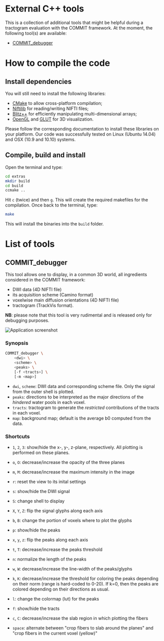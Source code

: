 # External C++ tools

This is a collection of additional tools that might be helpful during a tractogram evaluation with the COMMIT framework. At the moment, the following tool(s) are available:

- [COMMIT_debugger](#commit_debugger)

# How to compile the code

## Install dependencies

You will still need to install the following libraries:

- [CMake](http://www.cmake.org/) to allow cross-platform compilation;
- [Niftilib](https://sourceforge.net/projects/niftilib/) for reading/writing NIFTI files;
- [Blitz++](http://sourceforge.net/projects/blitz/) for efficiently manipulating multi-dimensional arrays;
- [OpenGL](https://www.opengl.org/) and [GLUT](https://www.opengl.org/resources/libraries/glut/) for 3D visualization.

Please follow the corresponding documentation to install these libraries on your platform. Our code was successfully tested on Linux (Ubuntu 14.04) and OSX (10.9 and 10.10) systems.

##  Compile, build and install

Open the terminal and type:

```bash
cd extras
mkdir build
cd build
ccmake ..
```

Hit `c` (twice) and then `g`. This will create the required makefiles for the compilation.
Once back to the terminal, type:

```bash
make
```

This will install the binaries into the `build` folder.


#  List of tools

## COMMIT_debugger

This tool allows one to display, in a common 3D world, all ingredients considered in the COMMIT framework:

- DWI data (4D NIFTI file)
- its acquisition scheme (Camino format)
- voxelwise main diffusion orientations (4D NIFTI file)
- tractogram (TrackVis format).

**NB**: please note that this tool is very rudimental and is released only for debugging purposes.

![Application screenshot](https://github.com/daducci/COMMIT/blob/master/doc/COMMIT_debugger.jpg)

### Synopsis

```bash
COMMIT_debugger \
    <dwi> \
    <scheme> \
    <peaks> \
    [-f <tracts>] \
    [-m <map>]
```

- `dwi`, `scheme`: DWI data and corresponding scheme file. Only the signal from the outer shell is plotted.
- `peaks`: directions to be interpreted as the major directions of the *hindered* water pools in each voxel.
- `tracts`: tractogram to generate the *restricted* contributions of the tracts in each voxel.
- `map`: background map; default is the average b0 computed from the data.

### Shortcuts

- `1`, `2`, `3`: show/hide the x-, y-, z-plane, respectively. All plotting is performed on these planes.
- `o`, `O`: decrease/increase the opacity of the three planes
- `m`, `M`: decrease/increase the maximum intensity in the image
- `r`: reset the view to its inital settings

- `s`: show/hide the DWI signal
- `S`: change shell to display
- `X`, `Y`, `Z`: flip the signal glyphs along each axis
- `b`, `B`: change the portion of voxels where to plot the glyphs

- `p`: show/hide the peaks
- `x`, `y`, `z`: flip the peaks along each axis
- `t`, `T`: decrease/increase the peaks threshold
- `n`: normalize the length of the peaks
- `w`, `W`: decrease/increase the line-width of the peaks/glyphs

- `k`, `K`: decrease/increase the threshold for coloring the peaks depending on their norm (range is hard-coded to 0-20). If k=0, then the peaks are colored depending on their directions as usual.
- `l`: change the colormap (lut) for the peaks

- `f`: show/hide the tracts
- `c`, `C`: decrease/increase the slab region in which plotting the fibers
- `space`: alternate between "crop fibers to slab around the planes" and "crop fibers in the current voxel (yellow)"
